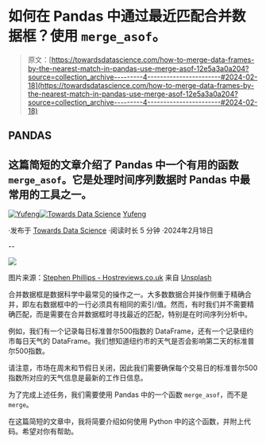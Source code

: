 # 如何在 Pandas 中通过最近匹配合并数据框？使用 `merge_asof`。

> 原文：[https://towardsdatascience.com/how-to-merge-data-frames-by-the-nearest-match-in-pandas-use-merge-asof-12e5a3a0a204?source=collection_archive---------4-----------------------#2024-02-18](https://towardsdatascience.com/how-to-merge-data-frames-by-the-nearest-match-in-pandas-use-merge-asof-12e5a3a0a204?source=collection_archive---------4-----------------------#2024-02-18)

## PANDAS

## 这篇简短的文章介绍了 Pandas 中一个有用的函数 `merge_asof`。它是处理时间序列数据时 Pandas 中最常用的工具之一。

[](https://jianan-lin.medium.com/?source=post_page---byline--12e5a3a0a204--------------------------------)[![Yufeng](../Images/8b1a4c165aaac045ea819f850017b7cd.png)](https://jianan-lin.medium.com/?source=post_page---byline--12e5a3a0a204--------------------------------)[](https://towardsdatascience.com/?source=post_page---byline--12e5a3a0a204--------------------------------)[![Towards Data Science](../Images/a6ff2676ffcc0c7aad8aaf1d79379785.png)](https://towardsdatascience.com/?source=post_page---byline--12e5a3a0a204--------------------------------) [Yufeng](https://jianan-lin.medium.com/?source=post_page---byline--12e5a3a0a204--------------------------------)

·发布于 [Towards Data Science](https://towardsdatascience.com/?source=post_page---byline--12e5a3a0a204--------------------------------) ·阅读时长 5 分钟 ·2024年2月18日

--

![](../Images/79c188ebf09394b6df392cd725d66ef9.png)

图片来源：[Stephen Phillips - Hostreviews.co.uk](https://unsplash.com/@hostreviews?utm_source=medium&utm_medium=referral) 来自 [Unsplash](https://unsplash.com/?utm_source=medium&utm_medium=referral)

合并数据框是数据科学中最常见的操作之一。大多数数据合并操作侧重于精确合并，即左右数据框中的一行必须具有相同的索引/值。然而，有时我们并不需要精确匹配，而是需要在合并数据框时寻找最近的匹配，特别是在时间序列分析中。

例如，我们有一个记录每日标准普尔500指数的 DataFrame，还有一个记录纽约市每日天气的 DataFrame。我们想知道纽约市的天气是否会影响第二天的标准普尔500指数。

请注意，市场在周末和节假日关闭，因此我们需要确保每个交易日的标准普尔500指数所对应的天气信息是最新的工作日信息。

为了完成上述任务，我们需要使用 Pandas 中的一个函数 `merge_asof`，而不是 `merge`。

在这篇简短的文章中，我将简要介绍如何使用 Python 中的这个函数，并附上代码。希望对你有帮助。
